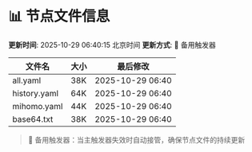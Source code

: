 # 📊 节点文件信息

**更新时间**: 2025-10-29 06:40:15 北京时间
**更新方式**: 🔄 备用触发器

| 文件名 | 大小 | 最后修改 |
|--------|------|----------|
| all.yaml | 38K | 2025-10-29 06:40 |
| history.yaml | 64K | 2025-10-29 06:40 |
| mihomo.yaml | 44K | 2025-10-29 06:40 |
| base64.txt | 38K | 2025-10-29 06:40 |

> 🔄 备用触发器：当主触发器失效时自动接管，确保节点文件的持续更新
